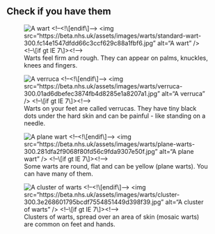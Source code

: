 Check if you have them
----------------------

<figure class="card">
<!--[if gt IE 7]><!--> <img srcset="
          https://beta.nhs.uk/assets/images/warts/standard-wart-300.fc14e1547dfdd66c3ccf629c88a1fbf6.jpg 300w,
          https://beta.nhs.uk/assets/images/warts/standard-wart-600.51d5a40bdc0dcba722e259b2166083c7.jpg 600w
    " alt="A wart" data-analytics="DCSext.WartsImages,Firm">
<!--<![endif]--> <!--[if gt IE 7]><!-->

<noscript>
&lt;!–&lt;!\[endif\]–&gt; &lt;img
src=“https://beta.nhs.uk/assets/images/warts/standard-wart-300.fc14e1547dfdd66c3ccf629c88a1fbf6.jpg”
alt=“A wart” /&gt; &lt;!–\[if gt IE 7\]&gt;&lt;!–&gt;

</noscript>
<!--<![endif]-->

<figcaption class="card--caption">
Warts feel firm and rough. They can appear on palms, knuckles, knees and
fingers.

</figcaption>
</figure>
<figure class="card">
<!--[if gt IE 7]><!--> <img srcset="
          https://beta.nhs.uk/assets/images/warts/verruca-300.01ad6dbefec3874fb4d8285e1a8207a1.jpg 300w,
          https://beta.nhs.uk/assets/images/warts/verruca-600.03224250923a22ea13f2a2ad3f45bfa9.jpg 600w
    " alt="A verruca" data-analytics="DCSext.WartsImages,Verrucas">
<!--<![endif]--> <!--[if gt IE 7]><!-->

<noscript>
&lt;!–&lt;!\[endif\]–&gt; &lt;img
src=“https://beta.nhs.uk/assets/images/warts/verruca-300.01ad6dbefec3874fb4d8285e1a8207a1.jpg”
alt=“A verruca” /&gt; &lt;!–\[if gt IE 7\]&gt;&lt;!–&gt;

</noscript>
<!--<![endif]-->

<figcaption class="card--caption">
Warts on your feet are called verrucas. They have tiny black dots under
the hard skin and can be painful - like standing on a needle.

</figcaption>
</figure>
<figure class="card">
<!--[if gt IE 7]><!--> <img srcset="
          https://beta.nhs.uk/assets/images/warts/plane-warts-300.281dfa2f9068f80fd56c9fda9307e50f.jpg 300w,
          https://beta.nhs.uk/assets/images/warts/plane-warts-600.220a5f3437db37858b83d2b293f7d1d8.jpg 600w
    " alt="A plane wart" data-analytics="DCSext.WartsImages,Round">
<!--<![endif]--> <!--[if gt IE 7]><!-->

<noscript>
&lt;!–&lt;!\[endif\]–&gt; &lt;img
src=“https://beta.nhs.uk/assets/images/warts/plane-warts-300.281dfa2f9068f80fd56c9fda9307e50f.jpg”
alt=“A plane wart” /&gt; &lt;!–\[if gt IE 7\]&gt;&lt;!–&gt;

</noscript>
<!--<![endif]-->

<figcaption class="card--caption">
Some warts are round, flat and can be yellow (plane warts). You can have
many of them.

</figcaption>
</figure>

<figure class="card">
<!--[if gt IE 7]><!--> <img srcset="
          https://beta.nhs.uk/assets/images/warts/cluster-300.3e268601795bcdf7554851449d398f39.jpg 300w,
          https://beta.nhs.uk/assets/images/warts/cluster-600.89bec8e8e010f8d0f6ddbcf8060eba71.jpg 600w
    " alt="A cluster of warts" data-analytics="DCSext.WartsImages,Clusters">
<!--<![endif]--> <!--[if gt IE 7]><!-->

<noscript>
&lt;!–&lt;!\[endif\]–&gt; &lt;img
src=“https://beta.nhs.uk/assets/images/warts/cluster-300.3e268601795bcdf7554851449d398f39.jpg”
alt=“A cluster of warts” /&gt; &lt;!–\[if gt IE 7\]&gt;&lt;!–&gt;

</noscript>
<!--<![endif]-->

<figcaption class="card--caption">
Clusters of warts, spread over an area of skin (mosaic warts) are common
on feet and hands.

</figcaption>
</figure>